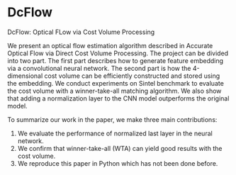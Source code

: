 # DcFlow
DcFlow: Optical FLow via Cost Volume Processing

We present an optical flow estimation algorithm described in Accurate Optical Flow via Direct Cost Volume Processing. The project can be divided into two part. The first part describes how to generate feature embedding via a convolutional neural network. The second part is how the 4-dimensional cost volume can be efficiently constructed and stored using the embedding. We conduct experiments on Sintel benchmark to evaluate the cost volume with a winner-take-all matching algorithm. We also show that adding a normalization layer to the CNN model outperforms the original model.

To summarize our work in the paper, we make three main contributions:
1. We evaluate the performance of normalized last layer in the neural network. 
2. We confirm that winner-take-all (WTA) can yield good results with the cost volume.
3. We reproduce this paper in Python which has not been done before.
